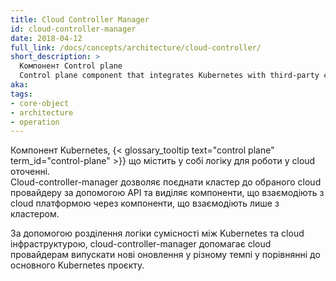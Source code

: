 ```yaml
---
title: Cloud Controller Manager
id: cloud-controller-manager
date: 2018-04-12
full_link: /docs/concepts/architecture/cloud-controller/
short_description: >
  Компонент Control plane 
  Control plane component that integrates Kubernetes with third-party cloud providers.
aka: 
tags:
- core-object
- architecture
- operation
---
```

<!-- A Kubernetes {{< glossary_tooltip text="control plane" term_id="control-plane" >}} component
that embeds cloud-specific control logic. The cloud controller manager lets you link your
cluster into your cloud provider's API, and separates out the components that interact
with that cloud platform from components that only interact with your cluster.
 -->

 Компонент Kubernetes,  {< glossary_tooltip text="control plane" term_id="control-plane" >}} що містить у собі логіку для роботи у cloud оточенні.  
Cloud-controller-manager дозволяє поєднати кластер до обраного cloud провайдеру за допомогою API та виділяє компоненти, що взаємодіють з cloud платформою через компоненти, що взаємодіють лише з кластером.
 
<!--more-->
<!-- By decoupling the interoperability logic between Kubernetes and the underlying cloud
infrastructure, the cloud-controller-manager component enables cloud providers to release
features at a different pace compared to the main Kubernetes project.
 -->

За допомогою розділення логіки сумісності між Kubernetes та cloud інфраструктурою, cloud-controller-manager допомагає cloud провайдерам випускати нові оновлення у різному темпі у порівнянні до основного Kubernetes проєкту.
